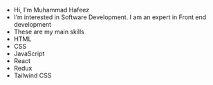 - Hi, I’m Muhammad Hafeez
- I’m interested in Software Development. I am an expert in Front end development
- These are my main skills
- HTML
- CSS
- JavaScript
- React
- Redux
- Tailwind CSS
 
<!---
muhammadhafeeztanoli/muhammadhafeeztanoli is a ✨ special ✨ repository because its `README.md` (this file) appears on your GitHub profile.
You can click the Preview link to take a look at your changes.
--->

